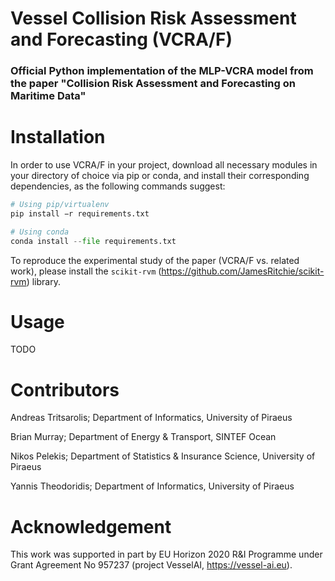 # Vessel Collision Risk Assessment and Forecasting (VCRA/F)
### Official Python implementation of the MLP-VCRA model from the paper "Collision Risk Assessment and Forecasting on Maritime Data"


# Installation 
In order to use VCRA/F in your project, download all necessary modules in your directory of choice via pip or conda, and install their corresponding dependencies, as the following commands suggest:

```Python
# Using pip/virtualenv
pip install −r requirements.txt

# Using conda
conda install --file requirements.txt
```

To reproduce the experimental study of the paper (VCRA/F vs. related work), please install the ```scikit-rvm``` (https://github.com/JamesRitchie/scikit-rvm) library.


# Usage

TODO

# Contributors
Andreas Tritsarolis; Department of Informatics, University of Piraeus

Brian Murray; Department of Energy & Transport, SINTEF Ocean

Nikos Pelekis; Department of Statistics & Insurance Science, University of Piraeus

Yannis Theodoridis; Department of Informatics, University of Piraeus



# Acknowledgement
This work was supported in part by EU Horizon 2020 R\&I Programme under Grant Agreement No 957237 (project VesselAI, https://vessel-ai.eu).
